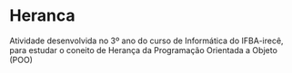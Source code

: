 # Heranca
Atividade desenvolvida no 3º ano do curso de Informática do IFBA-irecê, para estudar
o coneito de Herança da Programação Orientada a Objeto (POO)
